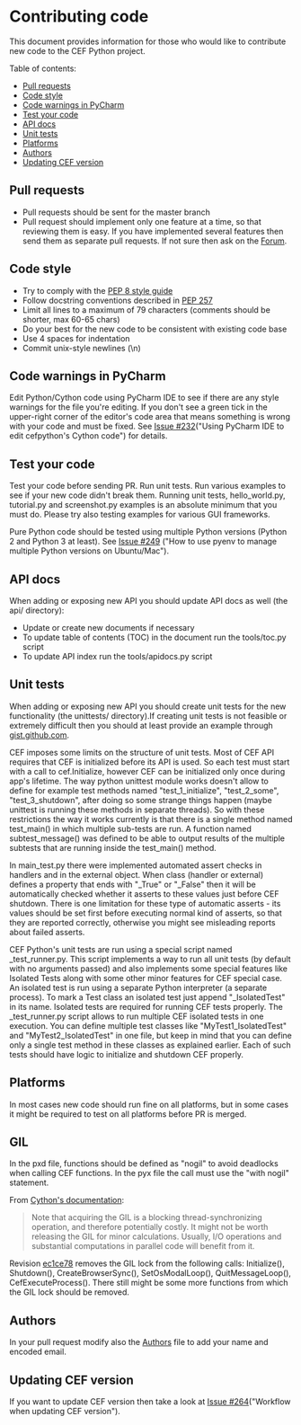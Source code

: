 # Contributing code

This document provides information for those who would like to
contribute new code to the CEF Python project.


Table of contents:
* [Pull requests](#pull-requests)
* [Code style](#code-style)
* [Code warnings in PyCharm](#code-warnings-in-pycharm)
* [Test your code](#test-your-code)
* [API docs](#api-docs)
* [Unit tests](#unit-tests)
* [Platforms](#platforms)
* [Authors](#authors)
* [Updating CEF version](#updating-cef-version)


## Pull requests

- Pull requests should be sent for the master branch
- Pull request should implement only one feature at a time, so that
  reviewing them is easy. If you have implemented several features
  then send them as separate pull requests. If not sure then ask
  on the [Forum](https://groups.google.com/group/cefpython).


## Code style

* Try to comply with the [PEP 8 style guide](http://www.python.org/dev/peps/pep-0008/)
* Follow docstring conventions described in [PEP 257](https://www.python.org/dev/peps/pep-0257/)
* Limit all lines to a maximum of 79 characters (comments should
  be shorter, max 60-65 chars)
* Do your best for the new code to be consistent with existing code base
* Use 4 spaces for indentation
* Commit unix-style newlines (\n)


## Code warnings in PyCharm

Edit Python/Cython code using PyCharm IDE to see if there are any
style warnings for the file you're editing. If you don't see a green
tick in the upper-right corner of the editor's code area that means
something is wrong with your code and must be fixed. See
[Issue #232](../../../issues/232)("Using PyCharm IDE to edit
cefpython's Cython code") for details.


## Test your code

Test your code before sending PR. Run unit tests. Run various
examples to see if your new code didn't break them. Running unit tests,
hello_world.py, tutorial.py and screenshot.py examples is an absolute
minimum that you must do. Please try also testing examples for
various GUI frameworks.

Pure Python code should be tested using multiple Python versions
(Python 2 and Python 3 at least). See [Issue #249](../../../issue/249)
("How to use pyenv to manage multiple Python versions on Ubuntu/Mac").


## API docs

When adding or exposing new API you should update API docs as well
(the api/ directory):

- Update or create new documents if necessary
- To update table of contents (TOC) in the document run the
  tools/toc.py script
- To update API index run the tools/apidocs.py script


## Unit tests

When adding or exposing new API you should create unit tests
for the new functionality (the unittests/ directory).If creating
unit tests is not feasible or extremely difficult then you should
at least provide an example through [gist.github.com](https://gist.github.com/).

CEF imposes some limits on the structure of unit tests. Most of
CEF API requires that CEF is initialized before its API is used.
So each test must start with a call to cef.Initialize, however
CEF can be initialized only once during app's lifetime. The way
python unittest module works doesn't allow to define for example
test methods named "test_1_initialize", "test_2_some", "test_3_shutdown",
after doing so some strange things happen (maybe unittest is
running these methods in separate threads). So with these
restrictions the way it works currently is that there is a
single method named test_main() in which multiple sub-tests are
run. A function named subtest_message() was defined to be able
to output results of the multiple subtests that are running inside
the test_main() method.

In main_test.py there were implemented automated assert checks
in handlers and in the external object. When class (handler or external)
defines a property that ends with "_True" or "_False" then it will
be automatically checked  whether it asserts to these values just
before CEF shutdown. There is one limitation for these type
of automatic asserts - its values should be set first
before executing normal kind of asserts, so that they are reported
correctly, otherwise you might see misleading reports about failed
asserts.

CEF Python's unit tests are run using a special script named
_test_runner.py. This script implements a way to run all unit
tests (by default with no arguments passed) and also implements
some special features like Isolated Tests along with some other
minor features for CEF special case. An isolated test is run
using a separate Python interpreter (a separate process). To mark
a Test class an isolated test just append "_IsolatedTest" in
its name. Isolated tests are required for running CEF tests
properly. The _test_runner.py script allows to run multiple CEF
isolated tests in one execution. You can define multiple
test classes like "MyTest1_IsolatedTest" and "MyTest2_IsolatedTest"
in one file, but keep in mind that you can define only a single
test method in these classes as explained earlier. Each of such
tests should have logic to initialize and shutdown CEF properly.


## Platforms

In most cases new code should run fine on all platforms, but in
some cases it might be required to test on all platforms before
PR is merged.

## GIL

In the pxd file, functions should be defined as "nogil" to avoid
deadlocks when calling CEF functions. In the pyx file the call must
use the "with nogil" statement.

From [Cython's documentation](http://docs.cython.org/src/userguide/external_C_code.html#acquiring-and-releasing-the-gil):

> Note that acquiring the GIL is a blocking thread-synchronizing operation,
> and therefore potentially costly. It might not be worth releasing the GIL
> for minor calculations. Usually, I/O operations and substantial computations
> in parallel code will benefit from it.

Revision [ec1ce78](https://github.com/cztomczak/cefpython/commit/ec1ce788373bb9e0fd2cedd71e900c3877e9185a) removes the GIL lock from the
following calls: Initialize(), Shutdown(), CreateBrowserSync(),
SetOsModalLoop(), QuitMessageLoop(), CefExecuteProcess(). There still
might be some more functions from which the GIL lock should be removed.

## Authors

In your pull request modify also the [Authors](../Authors) file
to add your name and encoded email.

## Updating CEF version

If you want to update CEF version then take a look at
[Issue #264](../../../issues/264)("Workflow when updating CEF version").
